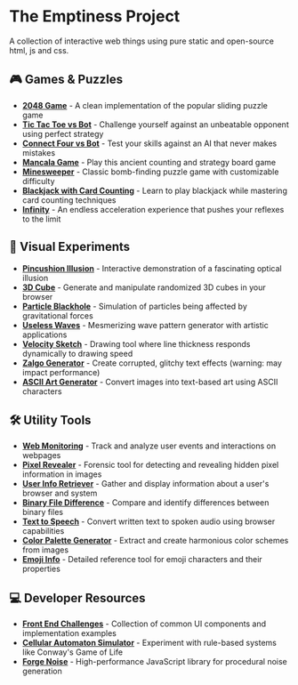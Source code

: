 # The Emptiness Project

A collection of interactive web things using pure static and open-source html, js and css.

## 🎮 Games & Puzzles

- **[2048 Game](projects/2048-game/index.html)** - A clean implementation of the popular sliding puzzle game
- **[Tic Tac Toe vs Bot](projects/tic-tac-toe-bot/index.html)** - Challenge yourself against an unbeatable opponent using perfect strategy
- **[Connect Four vs Bot](projects/connect-four-bot/index.html)** - Test your skills against an AI that never makes mistakes
- **[Mancala Game](projects/mancala-game/index.html)** - Play this ancient counting and strategy board game
- **[Minesweeper](projects/minesweeper/index.html)** - Classic bomb-finding puzzle game with customizable difficulty
- **[Blackjack with Card Counting](projects/blackjack-card-counter/index.html)** - Learn to play blackjack while mastering card counting techniques
- **[Infinity](projects/infinity-speed/index.html)** - An endless acceleration experience that pushes your reflexes to the limit

## 🎨 Visual Experiments

- **[Pincushion Illusion](projects/pincushion-illusion/index.html)** - Interactive demonstration of a fascinating optical illusion
- **[3D Cube](projects/random-3d-cube/index.html)** - Generate and manipulate randomized 3D cubes in your browser
- **[Particle Blackhole](projects/too-many-particles-blackhole/index.html)** - Simulation of particles being affected by gravitational forces
- **[Useless Waves](projects/useless-waves/index.html)** - Mesmerizing wave pattern generator with artistic applications
- **[Velocity Sketch](projects/velocity-drawing/index.html)** - Drawing tool where line thickness responds dynamically to drawing speed
- **[Zalgo Generator](projects/zalgo-generator/index.html)** - Create corrupted, glitchy text effects (warning: may impact performance)
- **[ASCII Art Generator](projects/ascii-art-gen/index.html)** - Convert images into text-based art using ASCII characters

## 🛠️ Utility Tools

- **[Web Monitoring](projects/web-monitoring/index.html)** - Track and analyze user events and interactions on webpages
- **[Pixel Revealer](projects/pixel-revealer/index.html)** - Forensic tool for detecting and revealing hidden pixel information in images
- **[User Info Retriever](projects/user-info-retriever/index.html)** - Gather and display information about a user's browser and system
- **[Binary File Difference](projects/binary-differences/index.html)** - Compare and identify differences between binary files
- **[Text to Speech](projects/tts-ui/index.html)** - Convert written text to spoken audio using browser capabilities
- **[Color Palette Generator](projects/color-palette/index.html)** - Extract and create harmonious color schemes from images
- **[Emoji Info](projects/emoji-info/index.html)** - Detailed reference tool for emoji characters and their properties

## 💻 Developer Resources

- **[Front End Challenges](projects/front-end-challenge/index.html)** - Collection of common UI components and implementation examples
- **[Cellular Automaton Simulator](projects/cellular-automaton-simulator/index.html)** - Experiment with rule-based systems like Conway's Game of Life
- **[Forge Noise](repos/ForgeNoise/index.html)** - High-performance JavaScript library for procedural noise generation